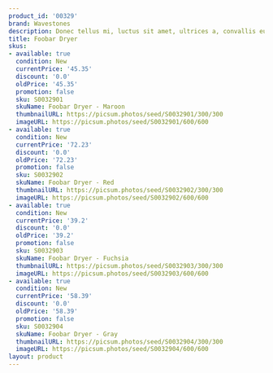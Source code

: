 ```yaml
---
product_id: '00329'
brand: Wavestones
description: Donec tellus mi, luctus sit amet, ultrices a, convallis eu, lorem.
title: Foobar Dryer
skus:
- available: true
  condition: New
  currentPrice: '45.35'
  discount: '0.0'
  oldPrice: '45.35'
  promotion: false
  sku: S0032901
  skuName: Foobar Dryer - Maroon
  thumbnailURL: https://picsum.photos/seed/S0032901/300/300
  imageURL: https://picsum.photos/seed/S0032901/600/600
- available: true
  condition: New
  currentPrice: '72.23'
  discount: '0.0'
  oldPrice: '72.23'
  promotion: false
  sku: S0032902
  skuName: Foobar Dryer - Red
  thumbnailURL: https://picsum.photos/seed/S0032902/300/300
  imageURL: https://picsum.photos/seed/S0032902/600/600
- available: true
  condition: New
  currentPrice: '39.2'
  discount: '0.0'
  oldPrice: '39.2'
  promotion: false
  sku: S0032903
  skuName: Foobar Dryer - Fuchsia
  thumbnailURL: https://picsum.photos/seed/S0032903/300/300
  imageURL: https://picsum.photos/seed/S0032903/600/600
- available: true
  condition: New
  currentPrice: '58.39'
  discount: '0.0'
  oldPrice: '58.39'
  promotion: false
  sku: S0032904
  skuName: Foobar Dryer - Gray
  thumbnailURL: https://picsum.photos/seed/S0032904/300/300
  imageURL: https://picsum.photos/seed/S0032904/600/600
layout: product
---
```

